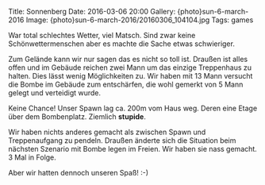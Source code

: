 Title: Sonnenberg
Date: 2016-03-06 20:00
Gallery: {photo}sun-6-march-2016
Image: {photo}sun-6-march-2016/20160306_104104.jpg
Tags: games

War total schlechtes Wetter, viel Matsch. Sind zwar keine Schönwettermenschen aber es machte die Sache etwas schwieriger.

Zum Gelände kann wir nur sagen das es nicht so toll ist. Draußen ist alles offen und im Gebäude reichen zwei Mann um das einzige Treppenhaus zu halten. Dies lässt wenig Möglichkeiten zu. Wir haben mit 13 Mann versucht die Bombe im Gebäude zum entschärfen, die wohl gemerkt von 5 Mann gelegt und verteidigt wurde.

Keine Chance! Unser Spawn lag ca. 200m vom Haus weg. Deren eine Etage über dem Bombenplatz. Ziemlich **stupide**.

Wir haben nichts anderes gemacht als zwischen Spawn und Treppenaufgang zu pendeln. Draußen änderte sich die Situation beim nächsten Szenario mit Bombe legen im Freien. Wir haben sie nass gemacht. 3 Mal in Folge.

Aber wir hatten dennoch unseren Spaß! :-)
